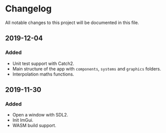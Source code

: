 # Changelog

All notable changes to this project will be documented in this file.

## 2019-12-04

### Added
- Unit test support with Catch2.
- Main structure of the app with `components`, `systems` and `graphics` folders.
- Interpolation maths functions.

## 2019-11-30

### Added

- Open a window with SDL2.
- Init ImGui.
- WASM build support.
